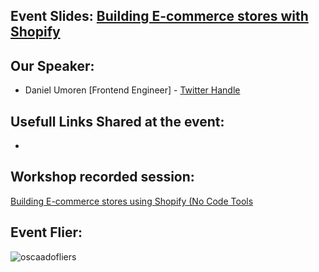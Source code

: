## Event Slides: [Building E-commerce stores with Shopify](https://slides.com/danielumoren/building-e-commerce-stores-with-shopify)


## Our Speaker:

 - Daniel Umoren [Frontend Engineer] - [Twitter Handle](https://twitter.com/slimmy_tee_)

## Usefull Links Shared at the event:

- 

## Workshop recorded session:

[Building E-commerce stores using Shopify (No Code Tools](https://youtu.be/r2r8K4g2LYo)

## Event Flier: 

![oscaadofliers](https://user-images.githubusercontent.com/37118134/169681207-b6593ae5-4619-4376-8410-7c54116bc647.jpg)



